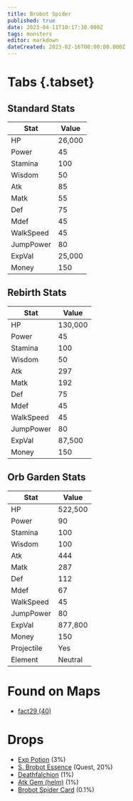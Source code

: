 ```yaml
---
title: Brobot Spider
published: true
date: 2023-04-11T10:17:38.000Z
tags: monsters
editor: markdown
dateCreated: 2023-02-16T00:00:00.000Z
---
```


# Tabs {.tabset}

## Standard Stats

|Stat|Value|
|-|-|
|HP|26,000|
|Power|45|
|Stamina|100|
|Wisdom|50|
|Atk|85|
|Matk|55|
|Def|75|
|Mdef|45|
|WalkSpeed|45|
|JumpPower|80|
|ExpVal|25,000|
|Money|150|
## Rebirth Stats

|Stat|Value|
|-|-|
|HP|130,000|
|Power|45|
|Stamina|100|
|Wisdom|50|
|Atk|297|
|Matk|192|
|Def|75|
|Mdef|45|
|WalkSpeed|45|
|JumpPower|80|
|ExpVal|87,500|
|Money|150|
## Orb Garden Stats

|Stat|Value|
|-|-|
|HP|522,500|
|Power|90|
|Stamina|100|
|Wisdom|100|
|Atk|444|
|Matk|287|
|Def|112|
|Mdef|67|
|WalkSpeed|45|
|JumpPower|80|
|ExpVal|877,800|
|Money|150|
|Projectile|Yes|
|Element|Neutral|

# Found on Maps
 * [fact29 (40)](/maps/fact29)

# Drops
 * [Exp Potion](/items/exp-potion) (3%)
 * [S. Brobot Essence](/items/s-brobot-essence) (Quest, 20%)
 * [Deathfalchion](/items/deathfalchion) (1%)
 * [Atk Gem (helm)](/items/atk-gem-helm) (1%)
 * [Brobot Spider Card](/items/brobot-spider-card) (0.1%)
